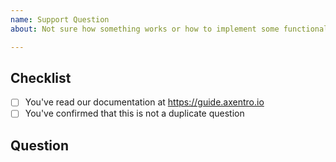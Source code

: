 ```yaml
---
name: Support Question
about: Not sure how something works or how to implement some functionality? Ask us here! (But please check the docs first)

---
```


## Checklist
- [ ] You've read our documentation at https://guide.axentro.io
- [ ] You've confirmed that this is not a duplicate question

## Question
<!-- Ask it! -->
